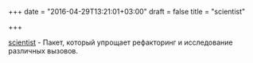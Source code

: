 +++
date = "2016-04-29T13:21:01+03:00"
draft = false
title = "scientist"

+++

<p><a href="https://github.com/calavera/go-scientist">scientist</a>&nbsp;- Пакет, который упрощает рефакторинг и исследование различных вызовов.</p>

